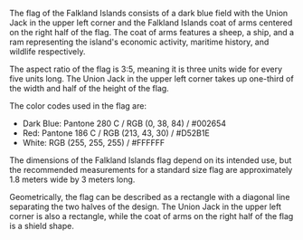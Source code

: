 The flag of the Falkland Islands consists of a dark blue field with the Union Jack in the upper left corner and the Falkland Islands coat of arms centered on the right half of the flag. The coat of arms features a sheep, a ship, and a ram representing the island's economic activity, maritime history, and wildlife respectively.

The aspect ratio of the flag is 3:5, meaning it is three units wide for every five units long. The Union Jack in the upper left corner takes up one-third of the width and half of the height of the flag.

The color codes used in the flag are:

- Dark Blue: Pantone 280 C / RGB (0, 38, 84) / #002654
- Red: Pantone 186 C / RGB (213, 43, 30) / #D52B1E
- White: RGB (255, 255, 255) / #FFFFFF

The dimensions of the Falkland Islands flag depend on its intended use, but the recommended measurements for a standard size flag are approximately 1.8 meters wide by 3 meters long.

Geometrically, the flag can be described as a rectangle with a diagonal line separating the two halves of the design. The Union Jack in the upper left corner is also a rectangle, while the coat of arms on the right half of the flag is a shield shape.